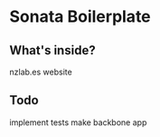 Sonata Boilerplate
==================


What's inside?
--------------
 nzlab.es website
 
 
Todo
----
 implement tests
 make backbone app
